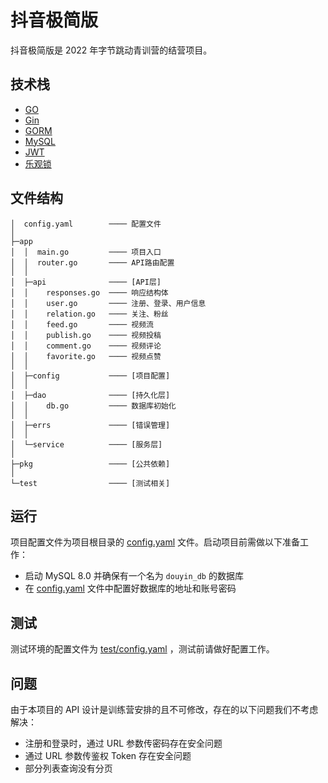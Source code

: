 # 抖音极简版

抖音极简版是 2022 年字节跳动青训营的结营项目。

## 技术栈

- [GO](https://go.dev/)
- [Gin](https://github.com/gin-gonic/gin)
- [GORM](https://github.com/go-gorm/gorm)
- [MySQL](https://www.mysql.com/)
- [JWT](https://github.com/golang-jwt/jwt)
- [乐观锁](https://github.com/go-gorm/optimisticlock)

## 文件结构

```text      
│  config.yaml        ──── 配置文件
│
├─app
│  │  main.go         ──── 项目入口
│  │  router.go       ──── API路由配置
│  │
│  ├─api              ──── [API层]
│  │    responses.go  ──── 响应结构体
│  │    user.go       ──── 注册、登录、用户信息
│  │    relation.go   ──── 关注、粉丝
│  │    feed.go       ──── 视频流
│  │    publish.go    ──── 视频投稿
│  │    comment.go    ──── 视频评论
│  │    favorite.go   ──── 视频点赞
│  │
│  ├─config           ──── [项目配置]
│  │
│  ├─dao              ──── [持久化层]
│  │    db.go         ──── 数据库初始化
│  │
│  ├─errs             ──── [错误管理]
│  │
│  └─service          ──── [服务层]
│
├─pkg                 ──── [公共依赖]
│
└─test                ──── [测试相关]
```

## 运行

项目配置文件为项目根目录的 [config.yaml](./config.yaml) 文件。启动项目前需做以下准备工作：

- 启动 MySQL 8.0 并确保有一个名为 `douyin_db` 的数据库
- 在 [config.yaml](./config.yaml) 文件中配置好数据库的地址和账号密码

## 测试

测试环境的配置文件为 [test/config.yaml](./test/config.yaml) ，测试前请做好配置工作。

## 问题

由于本项目的 API 设计是训练营安排的且不可修改，存在的以下问题我们不考虑解决：

- 注册和登录时，通过 URL 参数传密码存在安全问题
- 通过 URL 参数传鉴权 Token 存在安全问题
- 部分列表查询没有分页
